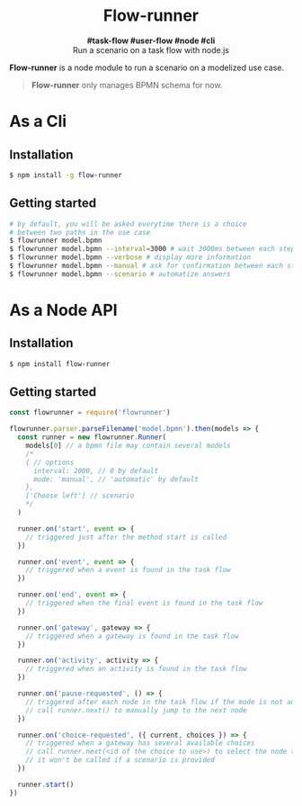 <h1 align="center">
  Flow-runner
</h1>
<p align="center">
  <strong>#task-flow #user-flow #node #cli</strong><br/>
  Run a scenario on a task flow with node.js
</p>

**Flow-runner** is a node module to run a scenario on a modelized use case.

> **Flow-runner** only manages BPMN schema for now.

# As a Cli

## Installation

```bash
$ npm install -g flow-runner
```

## Getting started

```bash
# by default, you will be asked everytime there is a choice
# between two paths in the use case
$ flowrunner model.bpmn
$ flowrunner model.bpmn --interval=3000 # wait 3000ms between each step of the flow
$ flowrunner model.bpmn --verbose # display more information
$ flowrunner model.bpmn --manual # ask for confirmation between each step of the flow
$ flowrunner model.bpmn --scenario # automatize answers
```

# As a Node API

## Installation

```bash
$ npm install flow-runner
```

## Getting started

```js
const flowrunner = require('flowrunner')

flowrunner.parser.parseFilename('model.bpmn').then(models => {
  const runner = new flowrunner.Runner(
    models[0] // a bpmn file may contain several models
    /*
    { // options
      interval: 2000, // 0 by default
      mode: 'manual', // 'automatic' by default
    },
    ['Choose left'] // scenario
    */
  )

  runner.on('start', event => {
    // triggered just after the method start is called
  })

  runner.on('event', event => {
    // triggered when a event is found in the task flow
  })

  runner.on('end', event => {
    // triggered when the final event is found in the task flow
  })

  runner.on('gateway', gateway => {
    // triggered when a gateway is found in the task flow
  })

  runner.on('activity', activity => {
    // triggered when an activity is found in the task flow
  })

  runner.on('pause-requested', () => {
    // triggered after each node in the task flow if the mode is not automatic
    // call runner.next() to manually jump to the next node
  })

  runner.on('choice-requested', ({ current, choices }) => {
    // triggered when a gateway has several available choices
    // call runner.next(<id of the choice to use>) to select the node to choose
    // it won't be called if a scenario is provided
  })

  runner.start()
})
```
